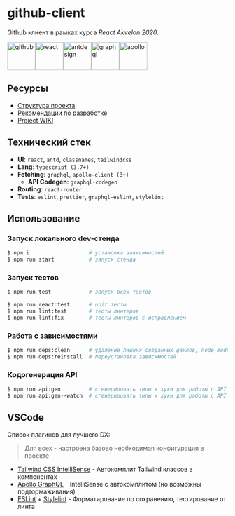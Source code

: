 # github-client
Github клиент в рамках курса *React Akvelon 2020*.

<div style="display: flex;">
<img title="github" alt="github" width="64" src="https://image.flaticon.com/icons/png/512/25/25231.png"/>
<img title="react" alt="react" width="64" src="https://cdn.auth0.com/blog/react-js/react.png"/>
<img title="antdesign" alt="antdesign" width="64" src="https://gw.alipayobjects.com/zos/rmsportal/KDpgvguMpGfqaHPjicRK.svg"/>
<img title="graphql" alt="graphql" width="64" src="https://upload.wikimedia.org/wikipedia/commons/thumb/1/17/GraphQL_Logo.svg/1200px-GraphQL_Logo.svg.png"/>
<img title="apollo" alt="apollo" width="64" src="https://miro.medium.com/max/300/0*xdVGlEH7f9cRVaR-"/>
</div>

## Ресурсы

- [Структура проекта](STRUCTURE.md)
- [Рекомендации по разработке](RECOMMENDATIONS.md)
- [Project WIKI](https://github.com/martis-git/github-client/wiki)

## Технический стек
- **UI**: `react`, `antd`, `classnames`, `tailwindcss`
- **Lang**: `typescript (3.7+)`
- **Fetching**: `graphql`, `apollo-client (3+)`
   - **API Codegen**: `graphql-codegen`
- **Routing**: `react-router`
- **Tests**: `eslint`, `prettier`, `graphql-eslint`, `stylelint`

## Использование

### Запуск локального dev-стенда
```sh
$ npm i                   # установка зависимостей
$ npm run start           # запуск стенда
```

### Запуск тестов
```sh
$ npm run test            # запуск всех тестов
```

```sh
$ npm run react:test      # unit тесты
$ npm run lint:test       # тесты линтеров
$ npm run lint:fix        # тесты линтеров с исправлением
```

### Работа с зависимостями
```sh
$ npm run deps:clean      # удаление лишних созданных файлов, node_modules
$ npm run deps:reinstall  # переустановка зависимостей
```

### Кодогенерация API
```sh
$ npm run api:gen         # сгенерировать типы и хуки для работы с API - одноразово
$ npm run api:gen--watch  # сгенерировать типы и хуки для работы с API - watch-mode
```

## VSCode

Список плагинов для лучшего DX:
> Для всех - настроена базово необходимая конфигурация в проекте

- [Tailwind CSS IntelliSense](https://marketplace.visualstudio.com/items?itemName=bradlc.vscode-tailwindcss) - Автокомплит Tailwind классов в компонентах
- [Apollo GraphQL](https://marketplace.visualstudio.com/items?itemName=apollographql.vscode-apollo) - IntelliSense с автокомплитом (но возможны подтормаживания)
- [ESLint](https://marketplace.visualstudio.com/items?itemName=dbaeumer.vscode-eslint) + [Stylelint](https://marketplace.visualstudio.com/items?itemName=stylelint.vscode-stylelint) - Форматирование по сохранению, тестирование от линта
